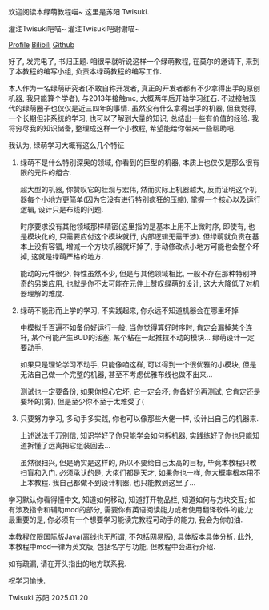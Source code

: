 欢迎阅读本绿萌教程喵~ 这里是苏阳 Twisuki.

灌注Twisuki吧喵~ 灌注Twisuki吧谢谢喵~

[Profile](https://twisuki.github.io)  [Bilibili](https://bilibili.com/space/317707977)  [Github](https://github.com/Twisuki)

好了, 发完电了, 书归正题. 咱很早就听说这样一个绿萌教程, 在莫尔的邀请下, 来到了本教程的编写小组, 负责本绿萌教程的编写工作.

本人作为一名绿萌研究者(不敢自称开发者, 真正的开发者都有不少拿得出手的原创机器, 我只能算个学者), 与2013年接触mc, 大概两年后开始学习红石. 不过接触现代的绿萌圈子也仅仅是近三四年的事情. 虽然没有什么拿得出手的机器, 但我觉得, 一个长期但非系统的学习, 也可以了解到大量的知识, 总结出一些有价值的经验. 我将穷尽我的知识储备, 整理成这样一个小教程, 希望能给你带来一些帮助吧.

我认为, 绿萌学习大概有这么几个特征

1. 绿萌不是什么特别深奥的领域, 你看到的巨型的机器, 本质上也仅仅是那么很有限的元件的组合.

	超大型的机器, 你赞叹它的壮观与宏伟, 然而实际上机器越大, 反而证明这个机器每个小地方更简单(因为它没有进行特别疯狂的压缩), 掌握一个核心以及运行逻辑, 设计只是布线的问题.

	时序要求没有其他领域那样精密(这里指的是基本上用不上微时序, 即使有, 也是模块化的, 只需要应付这个模块就行, 内部逻辑无需干涉). 但绿萌就负责在基本上没有容错, 增减一个方块机器就坏掉了, 手动修改点小地方可能也会整个坏掉, 这就是绿萌严格的地方.

	能动的元件很少, 特性虽然不少, 但是与其他领域相比, 一般不存在那种特别神奇的另类应用, 也就是你不太可能在元件上赞叹绿萌的设计, 这大大降低了对机器理解的难度.
	
2. 绿萌不能形而上学的学习, 不实践起来, 你永远不知道机器会在哪里坏掉
	
	中模拟千百遍不如备份好运行一般, 当你觉得算好时序时, 肯定会漏掉某个连杆, 某个可能产生BUD的活塞, 某个粘在一起推拉不动的模块... 绿萌设计一定要动手.

	如果只是理论学习不动手, 只能像咱这样, 可以得到一个很优雅的小模块, 但是无法自己做一个完整的机器, 甚至不考虑优雅布线也做不出来... 

	测试也一定要备份, 如果你担心它坏, 它一定会坏; 你备好份再测试, 它肯定还是要坏的(雾), 但是至少你不至于太难受了(
	
3. 只要努力学习, 多动手多实践, 你也可以像那些大佬一样, 设计出自己的机器来.

    上述说法千万别信, 知识学好了你只能学会如何拆机器, 实践练好了你也只能知道拆懂了远离把它组装回去...

    虽然很扫兴, 但是确实是这样的, 所以不要给自己太高的目标, 毕竟本教程只教扫盲和入门. 必须承认的是, 大佬们都是天才, 如果你也一样, 你大概率根本用不上本教程. 我自己都做不到设计机器, 也只能教到这里了...

学习默认你看得懂中文, 知道如何移动, 知道打开物品栏, 知道如何与方块交互; 如有涉及指令和辅助mod的部分, 需要你有英语阅读能力或者使用翻译软件的能力; 最重要的是, 你必须有一个想要学习能读完教程可动手的能力, 我会为你加油.

本教程仅限国际版Java(离线也无所谓, 不包括网易版), 具体版本具体分析. 此外, 本教程中mod一律为英文版, 包括名字与功能, 但教程中会进行介绍.

如有疏漏, 请在开头指出的地方联系我.

祝学习愉快.

Twisuki 苏阳
2025.01.20
